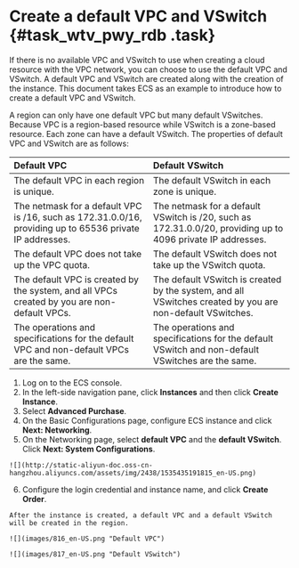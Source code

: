 # Create a default VPC and VSwitch {#task_wtv_pwy_rdb .task}

If there is no available VPC and VSwitch to use when creating a cloud resource with the VPC network, you can choose to use the default VPC and VSwitch. A default VPC and VSwitch are created along with the creation of the instance. This document takes ECS as an example to introduce how to create a default VPC and VSwitch.

A region can only have one default VPC but many default VSwitches. Because VPC is a region-based resource while VSwitch is a zone-based resource. Each zone can have a default VSwitch. The properties of default VPC and VSwitch are as follows:

|Default VPC|Default VSwitch|
|:----------|:--------------|
|The default VPC in each region is unique.|The default VSwitch in each zone is unique.|
|The netmask for a default VPC is /16, such as 172.31.0.0/16, providing up to 65536 private IP addresses.|The netmask for a default VSwitch is /20, such as 172.31.0.0/20, providing up to 4096 private IP addresses.|
|The default VPC does not take up the VPC quota.|The default VSwitch does not take up the VSwitch quota.|
|The default VPC is created by the system, and all VPCs created by you are non-default VPCs.|The default VSwitch is created by the system, and all VSwitches created by you are non-default VSwitches.|
|The operations and specifications for the default VPC and non-default VPCs are the same.|The operations and specifications for the default VSwitch and non-default VSwitches are the same.|

1.   Log on to the ECS console. 
2.   In the left-side navigation pane, click **Instances** and then click **Create Instance**. 
3.   Select **Advanced Purchase**. 
4.   On the Basic Configurations page, configure ECS instance and click **Next: Networking**. 
5.   On the Networking page, select **default VPC** and the **default VSwitch**. Click **Next: System Configurations**. 

    ![](http://static-aliyun-doc.oss-cn-hangzhou.aliyuncs.com/assets/img/2438/1535435191815_en-US.png)

6.   Configure the login credential and instance name, and click **Create Order**. 

    After the instance is created, a default VPC and a default VSwitch will be created in the region.

    ![](images/816_en-US.png "Default VPC")

    ![](images/817_en-US.png "Default VSwitch")


